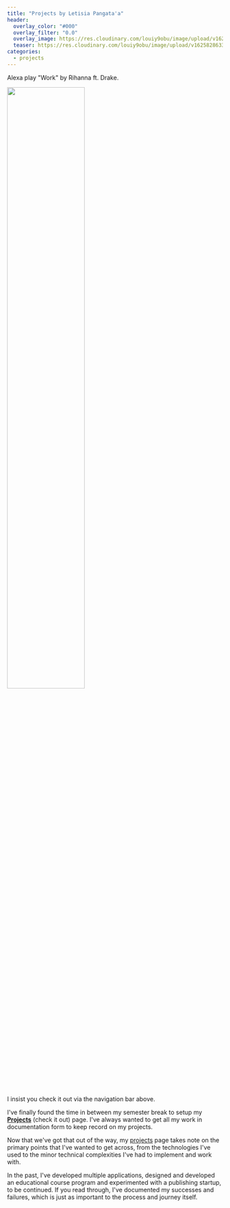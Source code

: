 ```yaml
---
title: "Projects by Letisia Pangata'a"
header:
  overlay_color: "#000"
  overlay_filter: "0.0"
  overlay_image: https://res.cloudinary.com/louiy9obu/image/upload/v1625828932/babe_uio0g7.png
  teaser: https://res.cloudinary.com/louiy9obu/image/upload/v1625828633/heyheyhey_otb6me.png
categories:
  - projects
---
```


Alexa play "Work" by Rihanna ft. Drake.

<img src="https://res.cloudinary.com/louiy9obu/image/upload/v1625825061/200929.530.556_s8eatq.jpg" width="60%" />

I insist you check it out via the navigation bar above.

I've finally found the time in between my semester break to setup my **[Projects](https://letisiapangataa.github.io/projects/)** (check it out) page. I've always wanted to get all my work in documentation form to keep record on my projects.
 
 Now that we've got that out of the way, my [projects](https://letisiapangataa.github.io/projects/)  page takes note on the primary points that I've wanted to get across, from the technologies I've used to the minor technical complexities I've had to implement and work with.

 In the past, I've developed multiple applications, designed and developed an educational course program and experimented with a publishing startup, to be continued. If you read through, I've documented my successes and failures, which is just as important to the process and journey itself.